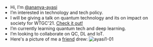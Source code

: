 - Hi, I’m [@ananya-ayasi](https://www.linkedin.com/in/ananya-ayasi-0b654a166/)
- I’m interested in technology and tech policy.
- I will be giving a talk on quantum technology and its on impact on society for WTGC'21. [Check it out!](https://www.womentech.net/speaker/Ananya/Ayasi/58004)
- I’m currently learning quantum tech and deep learning.
- I’m looking to collaborate on QC, DL and IoT.
- Here's a picture of me a [friend](https://www.linkedin.com/in/ananda-narayan-a-/) drew:
![ayasi1-01](https://user-images.githubusercontent.com/62476858/120594083-0aacd180-c45e-11eb-90a4-353f8d2f8593.png)


<!---
ananya-ayasi/ananya-ayasi is a ✨ special ✨ repository because its `README.md` (this file) appears on your GitHub profile.
You can click the Preview link to take a look at your changes.
--->
